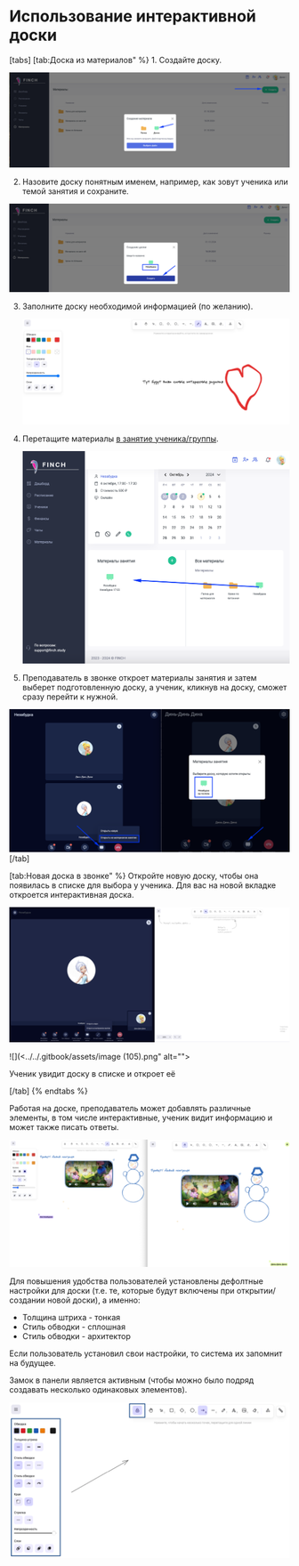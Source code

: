 # Использование интерактивной доски

[tabs]
[tab:Доска из материалов" %}
1\. Создайте доску.

![](<../../.gitbook/assets/image (26).png>)

2. Назовите доску понятным именем, например, как зовут ученика или темой занятия и сохраните.

![](<../../.gitbook/assets/image (27).png>)

3.  Заполните доску необходимой информацией  (по желанию).

    ![](<../../.gitbook/assets/image (28).png>)


4.  Перетащите материалы [в занятие ученика/группы](broken-reference).

    ![](<../../.gitbook/assets/image (29).png>)
5. Преподаватель в звонке откроет материалы занятия и затем выберет подготовленную доску, а ученик, кликнув на доску, сможет сразу перейти к нужной.

![](<../../.gitbook/assets/image (30).png>)
[/tab]

[tab:Новая доска в звонке" %}
Откройте новую доску, чтобы она появилась в списке для выбора у ученика. Для вас на новой вкладке откроется интерактивная доска.

![](<../../.gitbook/assets/image (104).png>)

![](<../../.gitbook/assets/image (105).png" alt=""><figcaption><p>Ученик увидит доску в списке и откроет её </p></figcaption></figure>
[/tab]
{% endtabs %}



Работая на доске, преподаватель может добавлять различные элементы, в том числе интерактивные, ученик видит информацию и может также писать ответы.

![](<../../.gitbook/assets/image (106).png>)

Для повышения удобства пользователей установлены дефолтные настройки для доски (т.е. те, которые будут включены при открытии/создании новой доски), а именно:

* Толщина штриха - тонкая
* Стиль обводки - сплошная
* Стиль обводки - архитектор

Если пользователь установил свои настройки, то система их запомнит на будущее.

Замок в панели является активным (чтобы можно было подряд создавать несколько одинаковых элементов).

![](<../../.gitbook/assets/image (119).png>)
